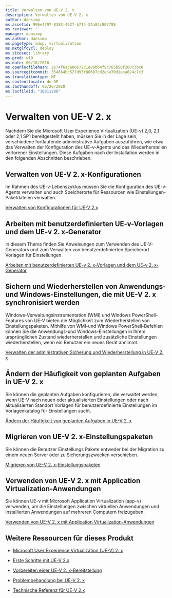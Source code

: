 ```yaml
---
title: Verwalten von UE-V 2. x
description: Verwalten von UE-V 2. x
author: dansimp
ms.assetid: 996e4797-8383-4627-b714-24a84c907798
ms.reviewer: ''
manager: dansimp
ms.author: dansimp
ms.pagetype: mdop, virtualization
ms.mktglfcycl: deploy
ms.sitesec: library
ms.prod: w10
ms.date: 06/16/2016
ms.openlocfilehash: 2674f6ace80672c1e89bb4f9c765b56f260c3bc0
ms.sourcegitcommit: 354664bc527d93f80687cd2eba70d1eea024c7c3
ms.translationtype: MT
ms.contentlocale: de-DE
ms.lasthandoff: 06/26/2020
ms.locfileid: "10811296"
---
```

# Verwalten von UE-V 2. x


Nachdem Sie die Microsoft User Experience Virtualization (UE-v) 2,0, 2,1 oder 2,1 SP1 bereitgestellt haben, müssen Sie in der Lage sein, verschiedene fortlaufende administrative Aufgaben auszuführen, wie etwa das Verwalten der Konfiguration des UE-v-Agents und das Wiederherstellen verlorener Einstellungen. Diese Aufgaben nach der Installation werden in den folgenden Abschnitten beschrieben.

## Verwalten von UE-V 2. x-Konfigurationen


Im Rahmen des UE-v-Lebenszyklus müssen Sie die Konfiguration des UE-v-Agents verwalten und auch Speicherorte für Ressourcen wie Einstellungen-Paketdateien verwalten.

[Verwalten von Konfigurationen für UE-V 2.x](manage-configurations-for-ue-v-2x-new-uevv2.md)

## Arbeiten mit benutzerdefinierten UE-v-Vorlagen und dem UE-v 2. x-Generator


In diesem Thema finden Sie Anweisungen zum Verwenden des UE-V-Generators und zum Verwalten von benutzerdefinierten Speicherort Vorlagen für Einstellungen.

[Arbeiten mit benutzerdefinierten UE-v 2. x-Vorlagen und dem UE-v 2. x-Generator](working-with-custom-ue-v-2x-templates-and-the-ue-v-2x-generator-new-uevv2.md)

## Sichern und Wiederherstellen von Anwendungs-und Windows-Einstellungen, die mit UE-V 2. x synchronisiert werden


Windows-Verwaltungsinstrumentation (WMI) und Windows PowerShell-Features von UE-V bieten die Möglichkeit zum Wiederherstellen von Einstellungspaketen. Mithilfe von WMI-und Windows PowerShell-Befehlen können Sie die Anwendungs-und Windows-Einstellungen in Ihrem ursprünglichen Zustand wiederherstellen und zusätzliche Einstellungen wiederherstellen, wenn ein Benutzer ein neues Gerät annimmt.

[Verwalten der administrativen Sicherung und Wiederherstellung in UE-V 2. x](manage-administrative-backup-and-restore-in-ue-v-2x-new-topic-for-21.md)

## Ändern der Häufigkeit von geplanten Aufgaben in UE-V 2. x


Sie können die geplanten Aufgaben konfigurieren, die verwaltet werden, wenn UE-V nach neuen oder aktualisierten Einstellungen oder nach aktualisierten Standort Vorlagen für benutzerdefinierte Einstellungen im Vorlagenkatalog für Einstellungen sucht.

[Ändern der Häufigkeit von geplanten Aufgaben in UE-V 2. x](changing-the-frequency-of-ue-v-2x-scheduled-tasks-both-uevv2.md)

## Migrieren von UE-V 2. x-Einstellungspaketen


Sie können die Benutzer Einstellungs Pakete entweder bei der Migration zu einem neuen Server oder zu Sicherungszwecken verschieben.

[Migrieren von UE-V 2. x-Einstellungspaketen](migrating-ue-v-2x-settings-packages-both-uevv2.md)

## Verwenden von UE-V 2. x mit Application Virtualization-Anwendungen


Sie können UE-v mit Microsoft Application Virtualization (app-v) verwenden, um die Einstellungen zwischen virtuellen Anwendungen und installierten Anwendungen auf mehreren Computern freizugeben.

[Verwenden von UE-V 2. x mit Application Virtualization-Anwendungen](using-ue-v-2x-with-application-virtualization-applications-both-uevv2.md)

## Weitere Ressourcen für dieses Produkt


-   [Microsoft User Experience Virtualization (UE-V) 2. x](index.md)

-   [Erste Schritte mit UE-V 2.x](get-started-with-ue-v-2x-new-uevv2.md)

-   [Vorbereiten einer UE-V 2. x-Bereitstellung](prepare-a-ue-v-2x-deployment-new-uevv2.md)

-   [Problembehandlung bei UE-V 2. x](troubleshooting-ue-v-2x-both-uevv2.md)

-   [Technische Referenz für UE-V 2.x](technical-reference-for-ue-v-2x-both-uevv2.md)






 

 






